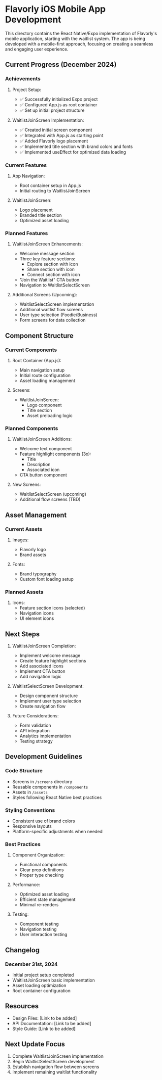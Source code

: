 # Flavorly iOS Mobile App Development

This directory contains the React Native/Expo implementation of Flavorly's mobile application, starting with the waitlist system. The app is being developed with a mobile-first approach, focusing on creating a seamless and engaging user experience.

## Current Progress (December 2024)

### Achievements

1. Project Setup:
   - ✅ Successfully initialized Expo project
   - ✅ Configured App.js as root container
   - ✅ Set up initial project structure

2. WaitlistJoinScreen Implementation:
   - ✅ Created initial screen component
   - ✅ Integrated with App.js as starting point
   - ✅ Added Flavorly logo placement
   - ✅ Implemented title section with brand colors and fonts
   - ✅ Implemented useEffect for optimized data loading

### Current Features

1. App Navigation:
   - Root container setup in App.js
   - Initial routing to WaitlistJoinScreen

2. WaitlistJoinScreen:
   - Logo placement
   - Branded title section
   - Optimized asset loading

### Planned Features

1. WaitlistJoinScreen Enhancements:
   - Welcome message section
   - Three key feature sections:
     * Explore section with icon
     * Share section with icon
     * Connect section with icon
   - "Join the Waitlist" CTA button
   - Navigation to WaitlistSelectScreen

2. Additional Screens (Upcoming):
   - WaitlistSelectScreen implementation
   - Additional waitlist flow screens
   - User type selection (Foodie/Business)
   - Form screens for data collection

## Component Structure

### Current Components

1. Root Container (App.js):
   - Main navigation setup
   - Initial route configuration
   - Asset loading management

2. Screens:
   - WaitlistJoinScreen:
     * Logo component
     * Title section
     * Asset preloading logic

### Planned Components

1. WaitlistJoinScreen Additions:
   - Welcome text component
   - Feature highlight components (3x):
     * Title
     * Description
     * Associated icon
   - CTA button component

2. New Screens:
   - WaitlistSelectScreen (upcoming)
   - Additional flow screens (TBD)

## Asset Management

### Current Assets

1. Images:
   - Flavorly logo
   - Brand assets

2. Fonts:
   - Brand typography
   - Custom font loading setup

### Planned Assets

1. Icons:
   - Feature section icons (selected)
   - Navigation icons
   - UI element icons

## Next Steps

1. WaitlistJoinScreen Completion:
   - Implement welcome message
   - Create feature highlight sections
   - Add associated icons
   - Implement CTA button
   - Add navigation logic

2. WaitlistSelectScreen Development:
   - Design component structure
   - Implement user type selection
   - Create navigation flow

3. Future Considerations:
   - Form validation
   - API integration
   - Analytics implementation
   - Testing strategy

## Development Guidelines

### Code Structure

- Screens in `/screens` directory
- Reusable components in `/components`
- Assets in `/assets`
- Styles following React Native best practices

### Styling Conventions

- Consistent use of brand colors
- Responsive layouts
- Platform-specific adjustments when needed

### Best Practices

1. Component Organization:
   - Functional components
   - Clear prop definitions
   - Proper type checking

2. Performance:
   - Optimized asset loading
   - Efficient state management
   - Minimal re-renders

3. Testing:
   - Component testing
   - Navigation testing
   - User interaction testing

## Changelog

### December 31st, 2024

- Initial project setup completed
- WaitlistJoinScreen basic implementation
- Asset loading optimization
- Root container configuration

## Resources

- Design Files: [Link to be added]
- API Documentation: [Link to be added]
- Style Guide: [Link to be added]

## Next Update Focus

1. Complete WaitlistJoinScreen implementation
2. Begin WaitlistSelectScreen development
3. Establish navigation flow between screens
4. Implement remaining waitlist functionality
